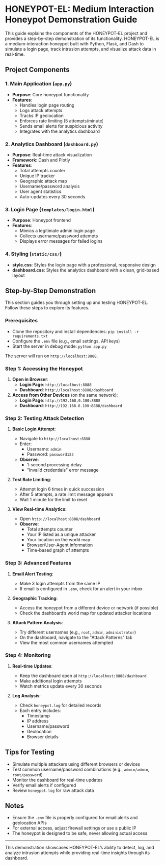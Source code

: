 # HONEYPOT-EL: Medium Interaction Honeypot Demonstration Guide

This guide explains the components of the HONEYPOT-EL project and provides a step-by-step demonstration of its functionality. HONEYPOT-EL is a medium-interaction honeypot built with Python, Flask, and Dash to simulate a login page, track intrusion attempts, and visualize attack data in real-time.

## Project Components

### 1. Main Application (`app.py`)
- **Purpose**: Core honeypot functionality
- **Features**:
  - Handles login page routing
  - Logs attack attempts
  - Tracks IP geolocation
  - Enforces rate limiting (5 attempts/minute)
  - Sends email alerts for suspicious activity
  - Integrates with the analytics dashboard

### 2. Analytics Dashboard (`dashboard.py`)
- **Purpose**: Real-time attack visualization
- **Framework**: Dash and Plotly
- **Features**:
  - Total attempts counter
  - Unique IP tracker
  - Geographic attack map
  - Username/password analysis
  - User agent statistics
  - Auto-updates every 30 seconds

### 3. Login Page (`templates/login.html`)
- **Purpose**: Honeypot frontend
- **Features**:
  - Mimics a legitimate admin login page
  - Collects username/password attempts
  - Displays error messages for failed logins

### 4. Styling (`static/css/`)
- **style.css**: Styles the login page with a professional, responsive design
- **dashboard.css**: Styles the analytics dashboard with a clean, grid-based layout

## Step-by-Step Demonstration

This section guides you through setting up and testing HONEYPOT-EL. Follow these steps to explore its features.

### Prerequisites
- Clone the repository and install dependencies: `pip install -r requirements.txt`
- Configure the `.env` file (e.g., email settings, API keys)
- Start the server in debug mode: `python app.py`

The server will run on `http://localhost:8888`.

### Step 1: Accessing the Honeypot
1. **Open in Browser**:
   - **Login Page**: `http://localhost:8888`
   - **Dashboard**: `http://localhost:8888/dashboard`
2. **Access from Other Devices** (on the same network):
   - **Login Page**: `http://192.168.0.100:8888`
   - **Dashboard**: `http://192.168.0.100:8888/dashboard`

### Step 2: Testing Attack Detection
1. **Basic Login Attempt**:
   - Navigate to `http://localhost:8888`
   - Enter:
     - Username: `admin`
     - Password: `password123`
   - **Observe**:
     - 1-second processing delay
     - "Invalid credentials" error message

2. **Test Rate Limiting**:
   - Attempt login 6 times in quick succession
   - After 5 attempts, a rate limit message appears
   - Wait 1 minute for the limit to reset

3. **View Real-time Analytics**:
   - Open `http://localhost:8888/dashboard`
   - **Observe**:
     - Total attempts counter
     - Your IP listed as a unique attacker
     - Your location on the world map
     - Browser/User-Agent information
     - Time-based graph of attempts

### Step 3: Advanced Features
1. **Email Alert Testing**:
   - Make 3 login attempts from the same IP
   - If email is configured in `.env`, check for an alert in your inbox

2. **Geographic Tracking**:
   - Access the honeypot from a different device or network (if possible)
   - Check the dashboard’s world map for updated attacker locations

3. **Attack Pattern Analysis**:
   - Try different usernames (e.g., `root`, `admin`, `administrator`)
   - On the dashboard, navigate to the "Attack Patterns" tab
   - View the most common usernames attempted

### Step 4: Monitoring
1. **Real-time Updates**:
   - Keep the dashboard open at `http://localhost:8888/dashboard`
   - Make additional login attempts
   - Watch metrics update every 30 seconds

2. **Log Analysis**:
   - Check `honeypot.log` for detailed records
   - Each entry includes:
     - Timestamp
     - IP address
     - Username/password
     - Geolocation
     - Browser details

## Tips for Testing
- Simulate multiple attackers using different browsers or devices
- Test common username/password combinations (e.g., `admin/admin`, `root/password`)
- Monitor the dashboard for real-time updates
- Verify email alerts if configured
- Review `honeypot.log` for raw attack data

## Notes
- Ensure the `.env` file is properly configured for email alerts and geolocation APIs
- For external access, adjust firewall settings or use a public IP
- The honeypot is designed to be safe, never allowing actual access

---

This demonstration showcases HONEYPOT-EL’s ability to detect, log, and analyze intrusion attempts while providing real-time insights through its dashboard.

